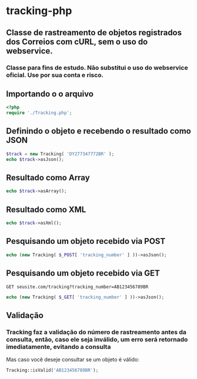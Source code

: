 # tracking-php
## Classe de rastreamento de objetos registrados dos Correios com cURL, sem o uso do webservice.
### Classe para fins de estudo. Não substitui o uso do webservice oficial. Use por sua conta e risco.

## Importando o o arquivo

```php
<?php
require './Tracking.php';
```

## Definindo o objeto e recebendo o resultado como JSON

```php
$track = new Tracking( 'DY277347772BR' );
echo $track->asJson();

```

## Resultado como Array

```php
echo $track->asArray();
```

## Resultado como XML

```php
echo $track->asXml();
```

## Pesquisando um objeto recebido via POST

```php
echo (new Tracking( $_POST[ 'tracking_number' ] ))->asJson();
```

## Pesquisando um objeto recebido via GET

```
GET seusite.com/tracking?tracking_number=AB123456789BR
```

```php
echo (new Tracking( $_GET[ 'tracking_number' ] ))->asJson();
```

## Validação

### Tracking faz a validação do número de rastreamento antes da consulta, então, caso ele seja inválido, um erro será retornado imediatamente, evitando a consulta

Mas caso você deseje consultar se um objeto é válido:

```php
Tracking::isValid('AB123456789BR');
```


